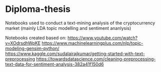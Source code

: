 # Diploma-thesis
Notebooks used to conduct a text-mining analysis of the cryptocurrency market (mainly LDA topic modelling and sentiment ananlysis)

Notebooks created based on:
https://www.youtube.com/watch?v=XOdrsdhWpKE 
https://www.machinelearningplus.com/nlp/topic-modeling-gensim-python/ 
https://www.kaggle.com/sudalairajkumar/getting-started-with-text-preprocessing 
https://towardsdatascience.com/cleaning-preprocessing-text-data-for-sentiment-analysis-382a41f150d6

